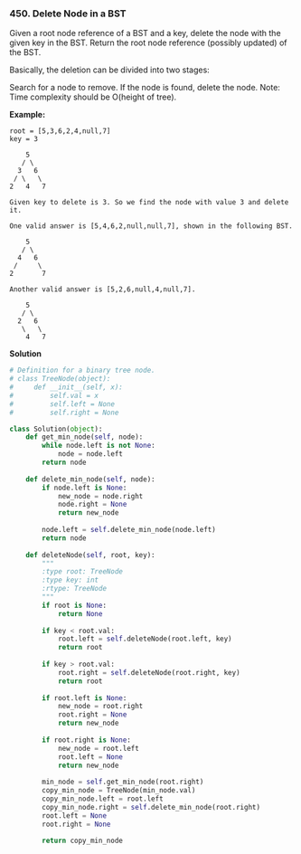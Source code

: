 ### 450. Delete Node in a BST

Given a root node reference of a BST and a key, delete the node with the given key in the BST. Return the root node reference (possibly updated) of the BST.

Basically, the deletion can be divided into two stages:

Search for a node to remove.
If the node is found, delete the node.
Note: Time complexity should be O(height of tree).

**Example:**
```
root = [5,3,6,2,4,null,7]
key = 3

    5
   / \
  3   6
 / \   \
2   4   7

Given key to delete is 3. So we find the node with value 3 and delete it.

One valid answer is [5,4,6,2,null,null,7], shown in the following BST.

    5
   / \
  4   6
 /     \
2       7

Another valid answer is [5,2,6,null,4,null,7].

    5
   / \
  2   6
   \   \
    4   7
```

**Solution**
```Python
# Definition for a binary tree node.
# class TreeNode(object):
#     def __init__(self, x):
#         self.val = x
#         self.left = None
#         self.right = None

class Solution(object):
    def get_min_node(self, node):
        while node.left is not None:
            node = node.left
        return node
    
    def delete_min_node(self, node):
        if node.left is None:
            new_node = node.right
            node.right = None
            return new_node
        
        node.left = self.delete_min_node(node.left)
        return node
        
    def deleteNode(self, root, key):
        """
        :type root: TreeNode
        :type key: int
        :rtype: TreeNode
        """
        if root is None:
            return None
        
        if key < root.val:
            root.left = self.deleteNode(root.left, key)
            return root
        
        if key > root.val:
            root.right = self.deleteNode(root.right, key)
            return root
        
        if root.left is None:
            new_node = root.right
            root.right = None
            return new_node
        
        if root.right is None:
            new_node = root.left
            root.left = None
            return new_node
        
        min_node = self.get_min_node(root.right)
        copy_min_node = TreeNode(min_node.val)
        copy_min_node.left = root.left
        copy_min_node.right = self.delete_min_node(root.right)
        root.left = None
        root.right = None
        
        return copy_min_node
```